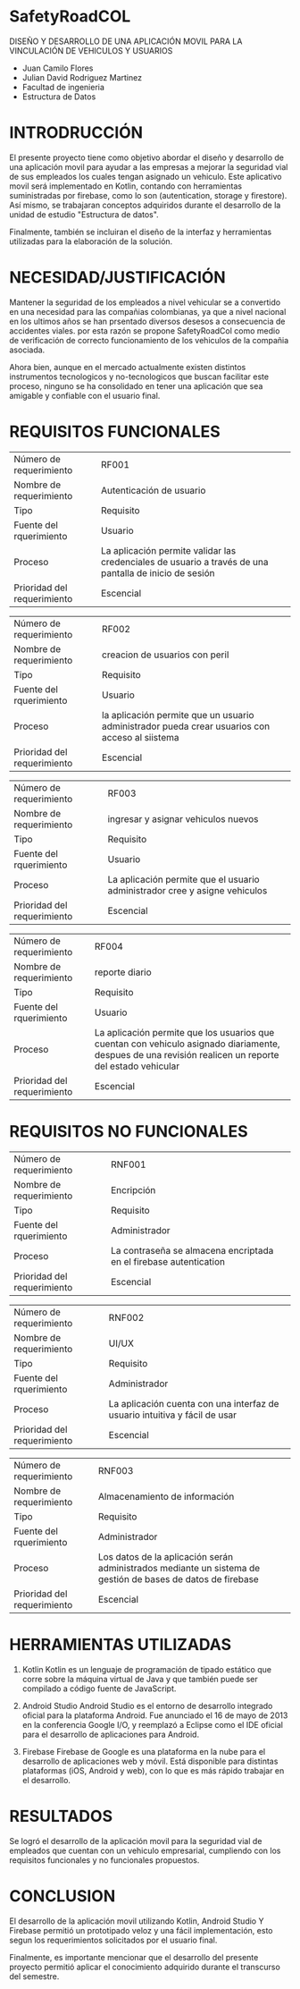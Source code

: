 # SafetyRoadCOL
DISEÑO Y DESARROLLO DE UNA APLICACIÓN MOVIL PARA LA VINCULACIÓN DE VEHICULOS Y USUARIOS



- Juan Camilo Flores 
- Julian David Rodriguez Martinez
- Facultad de ingenieria
- Estructura de Datos

# INTRODRUCCIÓN
El presente proyecto tiene como objetivo abordar el diseño y desarrollo de una aplicación movil para ayudar a las empresas a mejorar la seguridad vial de sus empleados los cuales tengan asignado un vehiculo.
Este aplicativo movil será implementado en Kotlin, contando con herramientas suministradas por firebase, como lo son (autentication, storage y firestore). 
Así mismo, se trabajaran conceptos adquiridos durante el desarrollo de la unidad de estudio "Estructura de datos".

Finalmente, también se incluiran el diseño de la interfaz y herramientas utilizadas para la elaboración de la solución.

# NECESIDAD/JUSTIFICACIÓN

Mantener la seguridad de los empleados a nivel vehicular se a convertido en una necesidad para las compañias colombianas, ya que a nivel nacional en los ultimos años se han prsentado diversos desesos a consecuencia de accidentes viales.
por esta razón se propone SafetyRoadCol como medio de verificación de correcto funcionamiento de los vehiculos de la compañia asociada.

Ahora bien, aunque en el mercado actualmente existen distintos instrumentos tecnologicos y no-tecnologicos que buscan facilitar este proceso, 
ninguno se ha consolidado en tener una aplicación que sea amigable y confiable con el usuario final.

# REQUISITOS FUNCIONALES
<table>
    <tr>
        <td>Número de requerimiento</td>
        <td>RF001</td>
    </tr>
   <tr>
        <td>Nombre de requerimiento</td>
        <td>Autenticación de usuario</td>
    </tr>
    <tr>
        <td>Tipo</td>
        <td>Requisito</td>
    </tr>
    <tr>
        <td>Fuente del rquerimiento</td>
        <td>Usuario</td>
    </tr>
    <tr>
        <td>Proceso</td>
        <td>La aplicación permite validar las credenciales 
          de usuario a través de
          una pantalla de inicio de 
          sesión</td>
    </tr>
    <tr>
        <td>Prioridad del requerimiento</td>
        <td>Escencial</td>
    </tr>
</table>

<table>
    <tr>
        <td>Número de requerimiento</td>
        <td>RF002</td>
    </tr>
   <tr>
        <td>Nombre de requerimiento</td>
        <td>creacion de usuarios con peril</td>
    </tr>
    <tr>
        <td>Tipo</td>
        <td>Requisito</td>
    </tr>
    <tr>
        <td>Fuente del rquerimiento</td>
        <td>Usuario</td>
    </tr>
    <tr>
        <td>Proceso</td>
        <td>la aplicación permite que un usuario administrador pueda crear usuarios con acceso al siistema</td>
    </tr>
    <tr>
        <td>Prioridad del requerimiento</td>
        <td>Escencial</td>
    </tr>
</table>

<table>
    <tr>
        <td>Número de requerimiento</td>
        <td>RF003</td>
    </tr>
   <tr>
        <td>Nombre de requerimiento</td>
        <td>ingresar y asignar vehiculos nuevos</td>
    </tr>
    <tr>
        <td>Tipo</td>
        <td>Requisito</td>
    </tr>
    <tr>
        <td>Fuente del rquerimiento</td>
        <td>Usuario</td>
    </tr>
    <tr>
        <td>Proceso</td>
        <td>La aplicación permite que el usuario administrador cree y asigne vehiculos</td>
    </tr>
    <tr>
        <td>Prioridad del requerimiento</td>
        <td>Escencial</td>
    </tr>
</table>

<table>
    <tr>
        <td>Número de requerimiento</td>
        <td>RF004</td>
    </tr>
   <tr>
        <td>Nombre de requerimiento</td>
        <td>reporte diario</td>
    </tr>
    <tr>
        <td>Tipo</td>
        <td>Requisito</td>
    </tr>
    <tr>
        <td>Fuente del rquerimiento</td>
        <td>Usuario</td>
    </tr>
    <tr>
        <td>Proceso</td>
        <td>La aplicación permite que los usuarios que cuentan con vehiculo asignado diariamente, despues de una revisión realicen un reporte del estado vehicular</td>
    </tr>
    <tr>
        <td>Prioridad del requerimiento</td>
        <td>Escencial</td>
    </tr>
</table>


# REQUISITOS NO FUNCIONALES

<table>
    <tr>
        <td>Número de requerimiento</td>
        <td>RNF001</td>
    </tr>
   <tr>
        <td>Nombre de requerimiento</td>
        <td>Encripción</td>
    </tr>
    <tr>
        <td>Tipo</td>
        <td>Requisito</td>
    </tr>
    <tr>
        <td>Fuente del rquerimiento</td>
        <td>Administrador</td>
    </tr>
    <tr>
        <td>Proceso</td>
        <td>La contraseña se almacena encriptada en el firebase autentication</td>
    </tr>
    <tr>
        <td>Prioridad del requerimiento</td>
        <td>Escencial</td>
    </tr>
</table>

<table>
    <tr>
        <td>Número de requerimiento</td>
        <td>RNF002</td>
    </tr>
   <tr>
        <td>Nombre de requerimiento</td>
        <td>UI/UX</td>
    </tr>
    <tr>
        <td>Tipo</td>
        <td>Requisito</td>
    </tr>
    <tr>
        <td>Fuente del rquerimiento</td>
        <td>Administrador</td>
    </tr>
    <tr>
        <td>Proceso</td>
        <td>La aplicación cuenta con una interfaz de usuario intuitiva y fácil de usar</td>
    </tr>
    <tr>
        <td>Prioridad del requerimiento</td>
        <td>Escencial</td>
    </tr>
</table>

<table>
    <tr>
        <td>Número de requerimiento</td>
        <td>RNF003</td>
    </tr>
   <tr>
        <td>Nombre de requerimiento</td>
        <td>Almacenamiento de información</td>
    </tr>
    <tr>
        <td>Tipo</td>
        <td>Requisito</td>
    </tr>
    <tr>
        <td>Fuente del rquerimiento</td>
        <td>Administrador</td>
    </tr>
    <tr>
        <td>Proceso</td>
        <td>Los datos de la aplicación serán administrados mediante un sistema de gestión de bases de datos de firebase</td>
    </tr>
    <tr>
        <td>Prioridad del requerimiento</td>
        <td>Escencial</td>
    </tr>
</table>

# HERRAMIENTAS UTILIZADAS

1. Kotlin
   Kotlin es un lenguaje de programación de tipado estático que corre sobre la máquina virtual de Java
   y que también puede ser compilado a código fuente de JavaScript.
   
2. Android Studio
   Android Studio es el entorno de desarrollo integrado oficial para la plataforma Android. 
   Fue anunciado el 16 de mayo de 2013 en la conferencia Google I/O, 
   y reemplazó a Eclipse como el IDE oficial para el desarrollo de aplicaciones para Android. 
3. Firebase
   Firebase de Google es una plataforma en la nube para el desarrollo de aplicaciones web y móvil. 
   Está disponible para distintas plataformas (iOS, Android y web), con lo que es más rápido trabajar en el desarrollo.
   
   
# RESULTADOS

Se logró el desarrollo de la aplicación movil para la seguridad vial de empleados que cuentan con un vehiculo empresarial, 
cumpliendo con los requisitos funcionales y no funcionales propuestos.


# CONCLUSION

El desarrollo de la aplicación movil utilizando Kotlin, Android Studio Y Firebase permitió un prototipado veloz y una fácil implementación, 
esto segun los requerimientos solicitados por el usuario final.

Finalmente, es importante mencionar que el desarrollo del presente proyecto permitió aplicar el conocimiento adquirido durante el transcurso del semestre.

